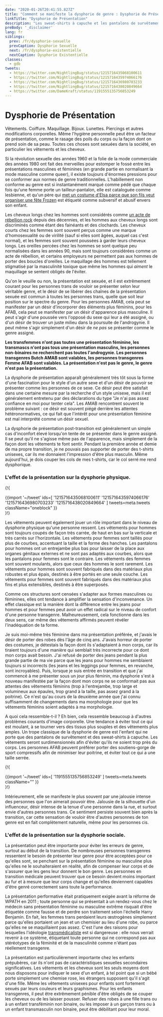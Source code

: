```yaml
---
date: "2020-01-26T20:41:55.827Z"
title: "Comment se manifeste la dysphorie de genre : Dysphorie de Présentation"
linkTitle: "Dysphorie de Présentation"
description: "Les sweat-shirts à capuche et les pantalons de survêtement ne se démodent jamais."
preBody: '_disclaimer'
lang: fr
siblings:
  prev: /fr/dysphorie-sexuelle
  prevCaption: Dysphorie Sexuelle
  next: /fr/dysphorie-existentielle
  nextCaption: Dysphorie Existentielle
classes:
  - gdb
tweets:
  - https://twitter.com/NightlingBug/status/1215716435068100611
  - https://twitter.com/NightlingBug/status/1215716435974066176
  - https://twitter.com/NightlingBug/status/1215716436980703233
  - https://twitter.com/NightlingBug/status/1215716438020849664
  - https://twitter.com/DameKraft/status/1191555135756853249
---
```


# Dysphorie de Présentation

Vêtements. Coiffure. Maquillage. Bijoux. Lunettes. Piercings et autres modifications corporelles. Même l'hygiène personnelle peut être un facteur de présentation, comme le rasage des poils du corps ou la façon dont on prend soin de sa peau. Toutes ces choses sont sexuées dans la société, en particulier les vêtements et les cheveux.

Si la révolution sexuelle des années 1960 et la folie de la mode commerciale des années 1980 ont fait des merveilles pour estomper le fossé entre les présentations masculines et féminines (en grande partie en normalisant la mode masculine comme queer), il existe toujours d'énormes pressions pour se conformer aux normes de genre traditionnelles. L'habillement non conforme au genre est si instantanément marqué comme pédé que chaque fois qu'une femme porte un tailleur-pantalon, elle est cataloguée comme lesbienne, et qu'un père qui [met un costume d'Elsa parce que son fils veut organiser une fête Frozen](https://twitter.com/cbsnews/status/1088441623846023168?lang=en) est étiqueté comme subversif et abusif envers son enfant.

Les cheveux longs chez les hommes sont considérés comme [un acte de rébellion rock](https://www.youtube.com/watch?v=3w7CrxLj36I) depuis des décennies, et les hommes aux cheveux longs sont discriminés comme étant des fainéants et des clochards. Les cheveux courts chez les femmes sont souvent perçus comme une marque d'homosexualité ou de virilité (sauf si elles sont âgées, auquel cas c'est normal), et les femmes sont souvent poussées à garder leurs cheveux longs. Les oreilles percées chez les hommes se sont quelque peu normalisées dans les années 90, mais sont toujours considérées comme un acte de rébellion, et certains employeurs ne permettent pas aux hommes de porter des boucles d'oreilles. Le maquillage des hommes est tellement stigmatisé par la masculinité toxique que même les hommes qui *aiment* le maquillage se sentent obligés de l'éviter.

Qu'on le veuille ou non, la présentation est sexuée, et il est extrêmement courant pour les personnes trans de vouloir se présenter selon leur véritable genre, et le désir de se libérer des chaînes de la présentation sexuée est commun à toutes les personnes trans, quelle que soit leur position sur le spectre du genre. Pour les personnes AMAB, cela peut se manifester par un désir d'incorporer des éléments plus féminins, pour les AFAB, cela peut se manifester par un désir d'apparence plus masculine. Il peut s'agir d'une poussée vers l'opposé du sexe qui leur a été assigné, ou d'un désir de trouver un juste milieu dans la poursuite de l'androgynie. Il peut même s'agir simplement d'un désir de *ne pas* se présenter comme le genre assigné.

**Les transfemmes n'ont pas toutes une présentation féminine, les transmascs n'ont pas tous une présentation masculins, les personnes non-binaires ne recherchent pas toutes l'androgynie. Les personnes transgenres Butch AMAB sont valables, les personnes transgenres Femme AFAB sont valables. La présentation n'est pas le genre, le genre n'est pas la présentation.**

La dysphorie de présentation apparaît généralement très tôt sous la forme d'une fascination pour le style d'un autre sexe et d'un désir de pouvoir se présenter comme les personnes de ce sexe. Ce désir peut être satisfait dans une certaine mesure par la recherche d'un style unisexe, mais il est généralement entretenu par des déclarations du type "Je n'ai pas assez confiance en moi pour tenter cela". Les AMAB rencontrent souvent le problème suivant : ce désir est souvent piégé derrière les attentes hétéronormatives, ce qui fait que l'intérêt pour une présentation féminine est mal interprété comme un désir sexuel.

La dysphorie de présentation post-transition est généralement un simple cas d'inconfort élevé lorsqu'on tente de se présenter dans le genre assigné. Il se peut qu'il ne s'agisse même pas de l'apparence, mais simplement de la façon dont les vêtements te font sentir. Pendant la première année et demie de ma propre transition, je ne pouvais pas supporter de porter des t-shirts unisexes, car ils me donnaient l'impression d'être plus masculin. Même aujourd'hui, je dois couper les cols de mes t-shirts, car le col serré me rend dysphorique.

### L'effet de la présentation sur la dysphorie physique.

{!{ <div class="gutter">{{import '~/tweet' ids=[
  '1215716435068100611'
  '1215716435974066176'
  '1215716436980703233'
  '1215716438020849664'
] tweets=meta.tweets className="oneblock" }}</div> }!}

Les vêtements peuvent également jouer un rôle important dans le niveau de dysphorie physique qu'une personne ressent. Les vêtements pour hommes sont toujours coupés de façon très carrée, de haut en bas sur la verticale et très carrés sur l'horizontale. Les vêtements pour femmes sont taillés pour plus de courbes, accentuant la taille et la forme des hanches. Les pantalons pour hommes ont un entrejambe plus bas pour laisser de la place aux organes génitaux externes et ne sont pas adaptés aux courbes, alors que les pantalons pour femmes sont le contraire. Les vêtements des femmes sont souvent moulants, alors que ceux des hommes le sont rarement. Les vêtements pour hommes sont souvent fabriqués dans des matériaux plus robustes et plus épais, destinés à être portés en une seule couche. Les vêtements pour femmes sont souvent fabriqués dans des matériaux plus fins et plus extensibles, destinés à être superposés.

Comme ces structures sont censées s'adapter aux formes masculines ou féminines, elles ont tendance à amplifier la sensation d'inconvenance. Un effet classique est la manière dont la différence entre les jeans pour hommes et pour femmes peut avoir un effet radical sur le niveau de confort d'une personne transgenre. Malheureusement, cela fonctionne dans les deux sens, car même des vêtements affirmés peuvent révéler l'inadéquation de ta forme.

Je suis moi-même très féminine dans ma présentation préférée, et j'avais le désir de porter des robes dès l'âge de cinq ans. J'avais horreur de porter des costumes, je détestais la façon dont ils s'adaptaient à mon corps, car ils tiraient toujours d'une manière qui semblait très incorrecte pour ce dont mon corps avait besoin. J'ai refusé de porter des jeans pendant la plus grande partie de ma vie parce que les jeans pour hommes me semblaient toujours si incorrects (les jeans et les leggings pour femmes, en revanche, sont incroyables). Puis, lorsque je suis entrée en transition et que j'ai commencé à me présenter sous un jour plus féminin, ma dysphorie s'est à nouveau manifestée par la façon dont mon corps ne se conformait pas aux attentes des vêtements féminins (trop à l'entrejambe, trop large et volumineux aux épaules, trop grand à la taille, pas assez grand à la poitrine). Ce n'est qu'au cours de la deuxième année que j'ai connu suffisamment de changements dans ma morphologie pour que les vêtements féminins soient adaptés à ma morphologie.

A quoi cela ressemble-t-il ? Eh bien, cela ressemble beaucoup à d'autres problèmes courants d'image corporelle. Une tendance à éviter tout ce qui est moulant, à se tourner vers des tissus plus souples et des vêtements plus amples. Un trope classique de la dysphorie de genre est l'enfant qui ne porte que des pantalons de survêtement et des sweat-shirts à capuche. Les vêtements seront surdimensionnés afin d'éviter qu'ils ne soient trop près du corps. Les personnes AFAB peuvent préférer porter des soutiens-gorge de sport compressifs afin de minimiser leur poitrine, et éviter tout ce qui a une taille serrée.

{!{ <div class="gutter">{{import '~/tweet' ids=[
  '1191555135756853249'
] tweets=meta.tweets className="" }}</div> }!}

Intérieurement, elle se manifeste le plus souvent par une jalousie intense des personnes que l'on aimerait pouvoir être. Jalousie de la silhouette d'un influenceur, désir intense de la tenue d'une personne dans la rue, et surtout envie d'autres personnes trans. Ce sentiment persiste souvent bien après la transition, car cette sensation de vouloir être d'autres personnes de ton genre est en fait complètement naturelle, même pour les personnes cis.


### L'effet de la présentation sur la dysphorie sociale.

La présentation peut être importante pour éviter les erreurs de genre, surtout au début de la transition. De nombreuses personnes transgenres ressentent le besoin de présenter leur genre pour être acceptées pour ce qu'elles sont, se penchant sur la présentation féminine ou masculine plus qu'elles ne le souhaiteraient en réalité, afin de compenser leur corps et de s'assurer que les gens leur donnent le bon genre. Les personnes en transition médicale peuvent trouver que ce besoin devient moins important au fur et à mesure que leur corps change et qu'elles deviennent capables d'être genré correctement sans toute la performance.

La présentation performative était pratiquement exigée avant la réforme de WPATH en 2011 ; toute personne qui se présentait à un rendez-vous chez le médecin sans présentation féminine ou masculine extrême risquait d'être étiquetée comme fausse et de perdre son traitement selon l'échelle Harry Benjamin. En fait, les femmes trans perdaient leurs œstrogènes simplement parce qu'elles portaient un jean et un chemisier au lieu d'une robe, ou parce qu'elles ne se maquillaient pas assez. C'est l'une des raisons pour lesquelles l'idéologie [transmédicaliste](https://en.wikipedia.org/wiki/Transmedicalism) est si dangereuse : elle nous verrait revenir à ce système, étiquetant toute personne qui ne correspond pas aux stéréotypes de la féminité et de la masculinité comme n'étant pas réellement transgenre.

La présentation est particulièrement importante chez les enfants prépubères, car ils n'ont pas de caractéristiques sexuelles secondaires significatives. Les vêtements et les cheveux sont les seuls moyens dont nous disposons pour indiquer le sexe d'un enfant, à tel point que si un bébé porte simplement une chemise rose, les étrangers supposent qu'il s'agit d'une fille. Même les vêtements unisexes pour enfants sont fortement sexués par leurs couleurs et leurs graphismes. Pour les enfants transgenres, il peut être extrêmement pénible d'être obligés de se couper les cheveux ou de les laisser pousser. Refuser des robes à une fille trans ou à un enfant transféminin non binaire, ou les imposer à un garçon trans ou à un enfant transmasculin non binaire, peut être débilitant pour leur moral.
